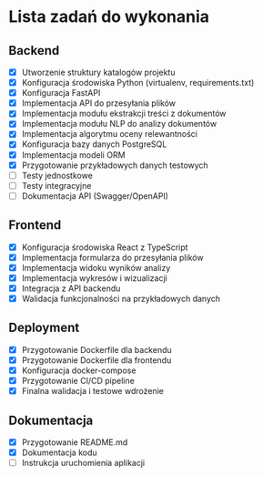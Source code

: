 # Lista zadań do wykonania

## Backend
- [x] Utworzenie struktury katalogów projektu
- [x] Konfiguracja środowiska Python (virtualenv, requirements.txt)
- [x] Konfiguracja FastAPI
- [x] Implementacja API do przesyłania plików
- [x] Implementacja modułu ekstrakcji treści z dokumentów
- [x] Implementacja modułu NLP do analizy dokumentów
- [x] Implementacja algorytmu oceny relewantności
- [x] Konfiguracja bazy danych PostgreSQL
- [x] Implementacja modeli ORM
- [x] Przygotowanie przykładowych danych testowych
- [ ] Testy jednostkowe
- [ ] Testy integracyjne
- [ ] Dokumentacja API (Swagger/OpenAPI)

## Frontend
- [x] Konfiguracja środowiska React z TypeScript
- [x] Implementacja formularza do przesyłania plików
- [x] Implementacja widoku wyników analizy
- [x] Implementacja wykresów i wizualizacji
- [x] Integracja z API backendu
- [x] Walidacja funkcjonalności na przykładowych danych

## Deployment
- [x] Przygotowanie Dockerfile dla backendu
- [x] Przygotowanie Dockerfile dla frontendu
- [x] Konfiguracja docker-compose
- [x] Przygotowanie CI/CD pipeline
- [x] Finalna walidacja i testowe wdrożenie

## Dokumentacja
- [x] Przygotowanie README.md
- [x] Dokumentacja kodu
- [ ] Instrukcja uruchomienia aplikacji
